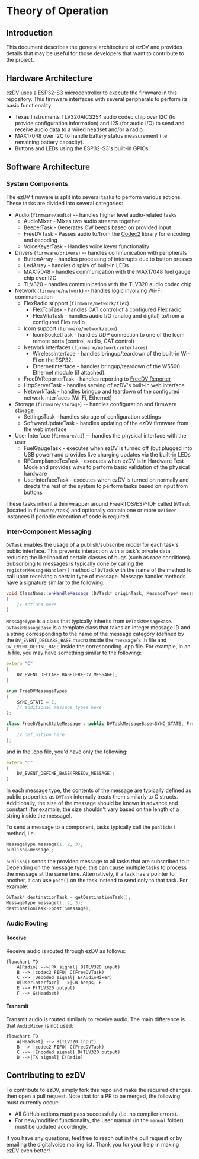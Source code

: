 # Theory of Operation

## Introduction

This document describes the general architecture of ezDV and provides details that may be useful for those developers
that want to contribute to the project.

## Hardware Architecture

ezDV uses a ESP32-S3 microcontroller to execute the firmware in this repository. This firmware interfaces with several 
peripherals to perform its basic functionality:

* Texas Instruments TLV320AIC3254 audio codec chip over I2C (to provide configuration information) and I2S (for audio
I/O) to send and receive audio data to a wired headset and/or a radio.
* MAX17048 over I2C to handle battery status measurement (i.e. remaining battery capacity).
* Buttons and LEDs using the ESP32-S3's built-in GPIOs.

## Software Architecture

### System Components

The ezDV firmware is split into several tasks to perform various actions. These tasks are divided into several categories:

* Audio (`firmware/audio`) -- handles higher level audio-related tasks
    * AudioMixer - Mixes two audio streams together
    * BeeperTask - Generates CW beeps based on provided input
    * FreeDVTask - Passes audio to/from the [Codec2](https://github.com/drowe67/codec2) library for encoding and decoding
    * VoiceKeyerTask - Handles voice keyer functionality
* Drivers (`firmware/drivers`) -- handles communication with peripherals
    * ButtonArray - handles processing of interrupts due to button presses
    * LedArray - handles display of built-in LEDs
    * MAX17048 - handles communication with the MAX17048 fuel gauge chip over I2C
    * TLV320 - handles communication with the TLV320 audio codec chip
* Network (`firmware/network`) -- handles logic involving Wi-Fi communication
    * FlexRadio support (`firmware/network/flex`)
        * FlexTcpTask - handles CAT control of a configured Flex radio
        * FlexVitaTask - handles audio I/O (analog and digital) to/from a configured Flex radio
    * Icom support (`firmware/network/icom`)
        * IcomSocketTask - handles UDP connection to one of the Icom remote ports (control, audio, CAT control)
    * Network interfaces (`firmware/network/interfaces`)
        * WirelessInterface - handles bringup/teardown of the built-in Wi-Fi on the ESP32.
        * EthernetInterface - handles bringup/teardown of the W5500 Ethernet module (if attached).
    * FreeDVReporterTask - handles reporting to [FreeDV Reporter](https://qso.freedv.org/)
    * HttpServerTask - handles serving of ezDV's built-in web interface
    * NetworkTask - handles bringup and teardown of the configured network interfaces (Wi-Fi, Ethernet)
* Storage (`firmware/storage`) -- handles configuration and firmware storage
    * SettingsTask - handles storage of configuration settings
    * SoftwareUpdateTask - handles updating of the ezDV firmware from the web interface
* User Interface (`firmware/ui`) -- handles the physical interface with the user
    * FuelGaugeTask - executes when ezDV is turned off (but plugged into USB power) and provides live charging updates via the built-in LEDs
    * RFComplianceTesTask - executes when ezDV is in Hardware Test Mode and provides ways to perform basic validation of the physical hardware
    * UserInterfaceTask - executes when ezDV is turned on normally and directs the rest of the system to perform tasks based on input from buttons

These tasks inherit a thin wrapper around FreeRTOS/ESP-IDF called `DVTask` (located in `firmware/task`) and optionally contain one or more `DVTimer` 
instances if periodic execution of code is required. 

### Inter-Component Messaging

`DVTask` enables the usage of a publish/subscribe model for each task's public interface. This prevents interaction with a task's private data,
reducing the likelihood of certain classes of bugs (such as race conditions). Subscribing to messages is typically done by calling the 
`registerMessageHandler()` method of `DVTask` with the name of the method to call upon receiving a certain type of message. Message handler
methods have a signature similar to the following:

```c++
void ClassName::onHandleMessage_(DVTask* originTask, MessageType* message)
{
    // actions here
}
```

`MessageType` is a class that typically inherits from `DVTaskMessageBase`. `DVTaskMessageBase` is a template class
that takes an integer message ID and a string corresponding to the name of the message category (defined by the `DV_EVENT_DECLARE_BASE`
macro inside the message's .h file and `DV_EVENT_DEFINE_BASE` inside the corresponding .cpp file. For example, in an .h file, you may
have something similar to the following:

```c++
extern "C"
{
    DV_EVENT_DECLARE_BASE(FREEDV_MESSAGE);
}

enum FreeDVMessageTypes
{
    SYNC_STATE = 1,
    // additional message types here
};

class FreeDVSyncStateMessage : public DVTaskMessageBase<SYNC_STATE, FreeDVSyncStateMessage>
{
    // definition here
};
```

and in the .cpp file, you'd have only the following:

```c++
extern "C"
{
    DV_EVENT_DEFINE_BASE(FREEDV_MESSAGE);
}
```

In each message type, the contents of the message are typically defined as public properties as `DVTask` internally
treats them similarly to C structs. Additionally, the size of the message should be known in advance and constant
(for example, the size shouldn't vary based on the length of a string inside the message).

To send a message to a component, tasks typically call the `publish()` method, i.e.

```c++
MessageType message(1, 2, 3);
publish(&message);
```

`publish()` sends the provided message to all tasks that are subscribed to it. Depending on the message type,
this can cause multiple tasks to process the message at the same time. Alternatively, if a task has a pointer
to another, it can use `post()` on the task instead to send only to that task. For example:

```c++
DVTask* destinationTask = getDestinationTask();
MessageType message(1, 2, 3);
destinationTask->post(&message);
```

### Audio Routing

#### Receive

Receive audio is routed through ezDV as follows:

```mermaid
flowchart TD
    A[Radio] -->|RX signal| B(TLV320 input)
    B --> |codec2 FIFO| C(FreeDVTask)
    C --> |Decoded signal| E(AudioMixer)
    D[UserInterface] -->|CW beeps| E
    E --> F(TLV320 output)
    F --> G(Headset)
```

#### Transmit

Transmit audio is routed similarly to receive audio. The main difference is that `AudioMixer` is not used:

```mermaid
flowchart TD
    A[Headset] --> B(TLV320 input)
    B --> |codec2 FIFO| C(FreeDVTask)
    C --> |Encoded signal| D(TLV320 output)
    D -->|TX signal| E(Radio)
```

## Contributing to ezDV

To contribute to ezDV, simply fork this repo and make the required changes, then open a pull request. Note that
for a PR to be merged, the following must currently occur:

* All GitHub actions must pass successfully (i.e. no compiler errors).
* For new/modified functionality, the user manual (in the `manual` folder) must be updated accordingly.

If you have any questions, feel free to reach out in the pull request or by emailing the digitalvoice mailing list.
Thank you for your help in making ezDV even better!
